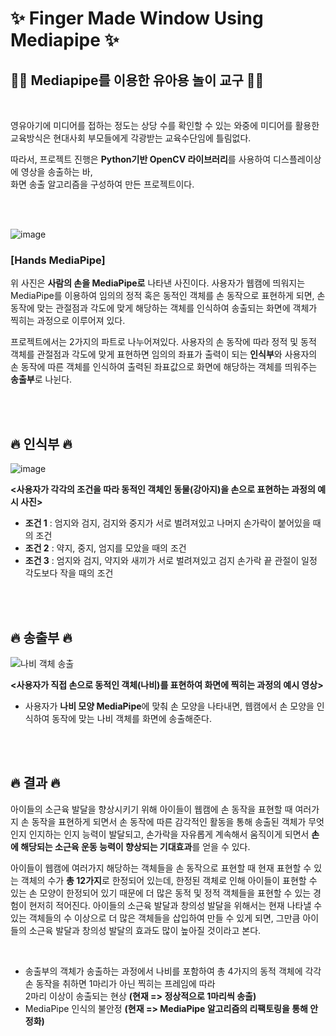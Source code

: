 # ✨ Finger Made Window Using Mediapipe ✨

## 👩‍🍼 **Mediapipe**를 이용한 유아용 놀이 교구 🧑‍🍼

<br>

영유아기에 미디어를 접하는 정도는 상당 수를 확인할 수 있는 와중에 미디어를 활용한 교육방식은 현대사회 부모들에게 각광받는 교육수단임에 틀림없다.

따라서, 프로젝트 진행은 **Python기반 OpenCV 라이브러리**를 사용하여 디스플레이상에 영상을 송출하는 바, <br>화면 송출 알고리즘을 구성하여 만든 프로젝트이다.

<br>
<br>

![image](https://github.com/Skyllerrr/Finger-Made-Window-using-Mediapipe/assets/93968241/4a5085da-ac64-4002-8bdc-5d2ba95d047e)

### **[Hands MediaPipe]**

위 사진은 **사람의 손을 MediaPipe로** 나타낸 사진이다. 사용자가 웹캠에 띄워지는 MediaPipe를 이용하여 임의의 정적 혹은 동적인 객체를 손 동작으로 표현하게 되면, 손 동작에 맞는 관절점과 각도에 맞게 해당하는 객체를 인식하여 송출되는 화면에 객체가 찍히는 과정으로 이루어져 있다.

프로젝트에서는 2가지의 파트로 나누어져있다. 사용자의 손 동작에 따라 정적 및 동적 객체를 관절점과 각도에 맞게 표현하면 임의의 좌표가 출력이 되는 **인식부**와 사용자의 손 동작에 따른 객체를 인식하여 출력된 좌표값으로 화면에 해당하는 객체를 띄워주는 **송출부**로 나뉜다.

<br>
<br>

## 🔥 인식부 🔥

![image](https://github.com/Skyllerrr/Finger-Made-Window-using-Mediapipe/assets/93968241/7723c739-dff6-44c0-8682-4b7a966d944b)

**<사용자가 각각의 조건을 따라 동적인 객체인 동물(강아지)을 손으로 표현하는 과정의 예시 사진>**

* **조건 1** : 엄지와 검지, 검지와 중지가 서로 벌려져있고 나머지 손가락이 붙어있을 때의 조건
* **조건 2** : 약지, 중지, 엄지를 모았을 때의 조건
* **조건 3** : 엄지와 검지, 약지와 새끼가 서로 벌려져있고 검지 손가락 끝 관절이 일정 각도보다 작을 때의 조건

<br>
<br>

## 🔥 송출부 🔥

![나비 객체 송출](https://github.com/Skyllerrr/Finger-Made-Window-using-Mediapipe/assets/93968241/b9a5386b-b92b-48db-a035-71a587afb1e8)

**<사용자가 직접 손으로 동적인 객체(나비)를 표현하여 화면에 찍히는 과정의 예시 영상>**

* 사용자가 **나비 모양 MediaPipe**에 맞춰 손 모양을 나타내면, 웹캠에서 손 모양을 인식하여 동작에 맞는 나비 객체를 화면에 송출해준다.

<br>
<br>

## 🔥 결과 🔥

아이들의 소근육 발달을 향상시키기 위해 아이들이 웹캠에 손 동작을 표현할 때 여러가지 손 동작을 표현하게 되면서 손 동작에 따른 감각적인 활동을 통해 송출된 객체가 무엇인지 인지하는 인지 능력이 발달되고, 손가락을 자유롭게 계속해서 움직이게 되면서 **손에 해당되는 소근육 운동 능력이 향상되는 기대효과**를 얻을 수 있다.

아이들이 웹캠에 여러가지 해당하는 객체들을 손 동작으로 표현할 때 현재 표현할 수 있는 객체의 수가 **총 12가지**로 한정되어 있는데, 한정된 객체로 인해 아이들이 표현할 수 있는 손 모양이 한정되어 있기 때문에 더 많은 동적 및 정적 객체들을 표현할 수 있는 경험이 현저히 적어진다. 아이들의 소근육 발달과 창의성 발달을 위해서는 현재 나타낼 수 있는 객체들의 수 이상으로 더 많은 객체들을 삽입하여 만들 수 있게 되면, 그만큼 아이들의 소근육 발달과 창의성 발달의 효과도 많이 높아질 것이라고 본다.

<br>

* 송출부의 객체가 송출하는 과정에서 나비를 포함하여 총 4가지의 동적 객체에 각각 손 동작을 취하면 1마리가 아닌 찍히는 프레임에 따라 <br> 2마리 이상이 송출되는 현상 **(현재 => 정상적으로 1마리씩 송출)**
* MediaPipe 인식의 불안정 **(현재 => MediaPipe 알고리즘의 리팩토링을 통해 안정화)**


